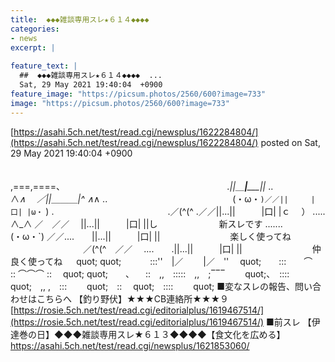 ```yaml
---
title:  ◆◆◆雑談専用スレ★６１４◆◆◆◆  
categories:
- news
excerpt: |
  
feature_text: |
  ##  ◆◆◆雑談専用スレ★６１４◆◆◆◆  ...
  Sat, 29 May 2021 19:40:04  +0900
feature_image: "https://picsum.photos/2560/600?image=733"
image: "https://picsum.photos/2560/600?image=733"
---
```


[https://asahi.5ch.net/test/read.cgi/newsplus/1622284804/](https://asahi.5ch.net/test/read.cgi/newsplus/1622284804/)
posted on Sat, 29 May 2021 19:40:04  +0900

<!--more-->

　　　　　　　　　　　　　　　　　　 　　　　　　　　　　　　　　　　　　　　,===,====、 　　　　　　　　　　　　　　　　　　 _.||＿__|_____||_ ..　　　　　　　　　　　　　　　∧_∧　 ／||＿＿＿|^ ∧_∧ ..　　 　　　　　　　　　　　　(・ω・`)／／||　　　|口| |ω・` ) .　　　　　　　　　　　　　.／(^(^ .／／||...||　　　|口| |ｃ 　） .....　 　 　 　 　 　 ∧_∧ ／　／／　 ||...||　　　|口| ||し　　　　　　　新スレです .......　　　　　　　　(・ω・`) ／／....　　||...||　　　|口| ||　　　　　　　　楽しく使ってね 　　 　　　　　　／(^(^　／／ 　....　　.||...||　　　|口| ||　　　　　　　　仲良く使ってね 　 quot; quot; 　　　:::''　|／　 　|／　''　 quot;　　:::　　⌒　 :: ⌒⌒⌒ ::　 quot; quot;　　、 　::　,,　:::::　,,　;‾‾‾　　 quot;、　:::: quot;　,, ,　:::　　 quot;　::　 quot;　::::　　 quot; ■変なスレの報告、問い合わせはこちらへ 【釣り野伏】★★★CB連絡所★★★９ [https://rosie.5ch.net/test/read.cgi/editorialplus/1619467514/](https://rosie.5ch.net/test/read.cgi/editorialplus/1619467514/) ■前スレ 【伊達巻の日】◆◆◆雑談専用スレ★６１３◆◆◆◆【食文化を広める】 https://asahi.5ch.net/test/read.cgi/newsplus/1621853060/
